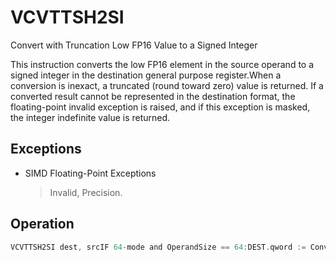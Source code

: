 # VCVTTSH2SI

Convert with Truncation Low FP16 Value to a Signed Integer

This instruction converts the low FP16 element in the source operand to a signed integer in the destination general purpose register.When a conversion is inexact, a truncated (round toward zero) value is returned.
If a converted result cannot be represented in the destination format, the floating-point invalid exception is raised, and if this exception is masked, the integer indefinite value is returned.

## Exceptions

- SIMD Floating-Point Exceptions
  > Invalid, Precision.

## Operation

```C
VCVTTSH2SI dest, srcIF 64-mode and OperandSize == 64:DEST.qword := Convert_fp16_to_integer64_truncate(SRC.fp16[0])ELSE:DEST.dword := Convert_fp16_to_integer32_truncate(SRC.fp16[0]) Intel C/C++ Compiler Intrinsic EquivalentVCVTTSH2SI int _mm_cvtt_roundsh_i32 (__m128h a, int sae);VCVTTSH2SI __int64 _mm_cvtt_roundsh_i64 (__m128h a, int sae);VCVTTSH2SI int _mm_cvttsh_i32 (__m128h a);VCVTTSH2SI __int64 _mm_cvttsh_i64 (__m128h a);
```
